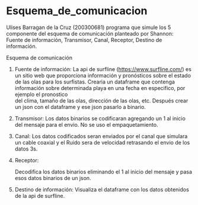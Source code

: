 # Esquema_de_comunicacion
Ulises Barragan de la Cruz (200300681)
programa que simule los 5 componente del esquema de comunicación planteado por Shannon:  
Fuente de información, Transmisor, Canal, Receptor, Destino de información. 

Esquema de comunicación 

1. Fuente de información:
   La api de surfline (https://www.surfline.com/) es un sitio web que proporciona información y pronósticos sobre el estado de 
   las olas para los surfistas.
   Crearia un dataframe que contenga información sobre determinada playa en una fecha en especifico, por ejemplo el pronostico  
   del clima, tamaño de las olas, dirección de las olas, etc. Después crear un json con el dataframe y ese json pasarlo a binario.

2. Transmisor:
   Los datos binarios se codificaran agregando un 1 al inicio del mensaje para el envio. No se uso el empaquetamiento.

3. Canal:
   Los datos codificados seran enviados por el canal que simulara un cable coaxial y el Ruido sera de velocidad retrasando el 
   envio de los datos 3s.

4. Receptor:

   Decodifica los datos binarios eliminando el 1 al inicio del mensaje y pasa esos datos binarios de un json.

5. Destino de información:
   Visualiza el dataframe con los datos obtenidos de la api de surfline.

